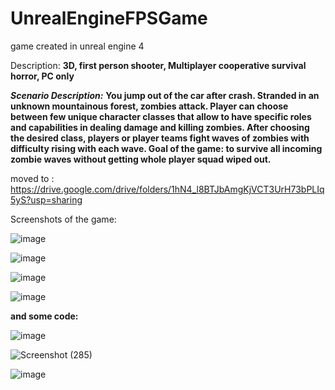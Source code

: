 # UnrealEngineFPSGame

game created in unreal engine 4

Description:
**3D, first person shooter,
Multiplayer cooperative survival horror,
PC only**

**_Scenario Description:_**
**You jump out of the car after crash. Stranded in an unknown mountainous forest, zombies attack. Player can choose between few unique character classes that allow to have specific roles and capabilities in dealing damage and killing zombies. After choosing the desired class, players or player teams fight waves of zombies with difficulty rising with each wave. Goal of the game: to survive all incoming zombie waves without getting whole player squad wiped out.**

moved to :
https://drive.google.com/drive/folders/1hN4_l8BTJbAmgKjVCT3UrH73bPLIq5yS?usp=sharing


Screenshots of the game:

![image](https://user-images.githubusercontent.com/79107324/176003406-885c770d-31ce-4818-a01b-020af5bb609d.png)


![image](https://user-images.githubusercontent.com/79107324/176003431-6f10e6b7-17cd-4541-946c-55cc782d77bf.png)


![image](https://user-images.githubusercontent.com/79107324/176003462-6ec245e1-3254-4819-b46c-ac7c696605a7.png)


![image](https://user-images.githubusercontent.com/79107324/176006977-a61b066f-6b03-42a9-8f41-7d3711adefc3.png)




**and some code:**




![image](https://user-images.githubusercontent.com/79107324/176003846-bdc4c7f0-3ca1-4a17-822b-754247478f6c.png)


![Screenshot (285)](https://user-images.githubusercontent.com/79107324/176006015-0ea7a4d6-4c45-4dd3-8058-b2acba749160.png)

![image](https://user-images.githubusercontent.com/79107324/176007021-3bab66ac-67ce-4a64-8569-2bac352c4046.png)

